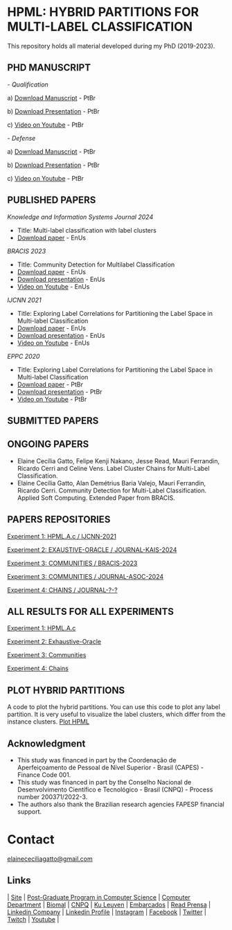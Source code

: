 # HPML: HYBRID PARTITIONS FOR MULTI-LABEL CLASSIFICATION
This repository holds all material developed during my PhD (2019-2023).


## PHD MANUSCRIPT

*- Qualification*

a) [Download Manuscript](https://pt.slideshare.net/elainececiliagatto/explorando-correlaes-para-o-particionamento-do-espao-de-rtulos-em-problemas-de-classificao-multirrtulo-889c) - PtBr

b) [Download Presentation](https://pt.slideshare.net/elainececiliagatto/explorando-correlaes-entre-rtulos-para-o-particionamento-do-espao-de-rtulos-na-classificao-multirrtulo) - PtBr

c) [Video on Youtube](https://youtu.be/ZTxZRjygbDA?list=PLq0DmQNDtJcQSpG7y3jyAagmG83UQMhOL) - PtBr

*- Defense*

a) [Download Manuscript](https://repositorio.ufscar.br/handle/ufscar/19284) - PtBr

b) [Download Presentation](https://pt.slideshare.net/slideshows/alm-do-aprendizado-local-e-global-particionando-o-espao-de-classes-em-problemas-de-classificao-multirrtulo/266728407) - PtBr

c) [Video on Youtube](https://www.youtube.com/watch?v=IA_RJOLgdYw) - PtBr

## PUBLISHED PAPERS

*Knowledge and Information Systems  Journal 2024*
- Title: Multi-label classification with label clusters
- [Download paper](https://link.springer.com/article/10.1007/s10115-024-02270-9) - EnUs

*BRACIS 2023*
- Title: Community Detection for Multilabel Classification
- [Download paper](https://link.springer.com/chapter/10.1007/978-3-031-45368-7_6) - EnUs
- [Download presentation](https://pt.slideshare.net/elainececiliagatto/community-detection-method-for-multilabel-classification) - EnUs
- [Video on Youtube](https://www.youtube.com/watch?v=ymC1dRqoQVc) - EnUs

*IJCNN 2021*
- Title: Exploring Label Correlations for Partitioning the Label Space in Multi-label Classification
- [Download paper](https://ieeexplore.ieee.org/document/9533331) - EnUs
- [Download presentation](https://pt.slideshare.net/elainececiliagatto/exploring-label-correlations-for-partitioning-the-label-space-in-multi-label-classification) - EnUs
- [Video on Youtube](https://www.youtube.com/watch?v=EvBmTEjj3C8) - EnUs

*EPPC 2020*
- Title: Exploring Label Correlations for Partitioning the Label Space in Multi-label Classification
- [Download paper]() - PtBr
- [Download presentation](https://pt.slideshare.net/slideshows/apresentao-da-minha-tese-de-doutorado-no-eppc/266728324) - PtBr
- [Video on Youtube](https://www.youtube.com/watch?v=kSm91Qbmnu4&t=3s) - PtBr


## SUBMITTED PAPERS


## ONGOING PAPERS

- Elaine Cecília Gatto, Felipe Kenji Nakano, Jesse Read, Mauri Ferrandin, Ricardo Cerri and Celine Vens. Label Cluster Chains for Multi-Label Classification.
- Elaine Cecília Gatto, Alan Demétrius Baria Valejo, Mauri Ferrandin, Ricardo Cerri. Community Detection for Multi-Label Classification. Applied Soft Computing. Extended Paper from BRACIS.

## PAPERS REPOSITORIES

[Experiment 1: HPML.A.c / IJCNN-2021](https://github.com/cissagatto/HPML-J)

[Experiment 2: EXAUSTIVE-ORACLE / JOURNAL-KAIS-2024](https://github.com/cissagatto/HPML-KAIS)

[Experiment 3: COMMUNITIES / BRACIS-2023](https://github.com/cissagatto/Bracis2023)

[Experiment 3: COMMUNITIES / JOURNAL-ASOC-2024](https://github.com/cissagatto/CDMLC-ASOC)

[Experiment 4: CHAINS / JOURNAL-?-?](https://github.com/cissagatto/HPML-Chains)


## ALL RESULTS FOR ALL EXPERIMENTS

[Experiment 1: HPML.A.c](https://drive.google.com/drive/folders/16gpU5j9PXo4THLqU0Bq_lNI6r786owYh?usp=sharing)

[Experiment 2: Exhaustive-Oracle](https://drive.google.com/drive/folders/1LkZ_AjZ1DYggxti-rc9tc_hGlOPBzLMq?usp=sharing)

[Experiment 3: Communities](https://drive.google.com/drive/folders/1qC-L_Rp1q9zA2bMb0lf-UBoLv1SOaLGi?usp=sharing)

[Experiment 4: Chains](https://drive.google.com/drive/folders/1iKSy511UAPkG0hNi9Npf8TER-w5rO4I3?usp=sharing)



## PLOT HYBRID PARTITIONS

A code to plot the hybrid partitions. You can use this code to plot any label partition. It is very useful to visualize the label clusters, which differ from the instance clusters. [Plot HPML](https://github.com/cissagatto/Plot_HPML)

## Acknowledgment
- This study was financed in part by the Coordenação de Aperfeiçoamento de Pessoal de Nível Superior - Brasil (CAPES) - Finance Code 001.
- This study was financed in part by the Conselho Nacional de Desenvolvimento Científico e Tecnológico - Brasil (CNPQ) - Process number 200371/2022-3.
- The authors also thank the Brazilian research agencies FAPESP financial support.

# Contact
elainececiliagatto@gmail.com

## Links

| [Site](https://sites.google.com/view/professor-cissa-gatto) | [Post-Graduate Program in Computer Science](http://ppgcc.dc.ufscar.br/pt-br) | [Computer Department](https://site.dc.ufscar.br/) |  [Biomal](http://www.biomal.ufscar.br/) | [CNPQ](https://www.gov.br/cnpq/pt-br) | [Ku Leuven](https://kulak.kuleuven.be/) | [Embarcados](https://www.embarcados.com.br/author/cissa/) | [Read Prensa](https://prensa.li/@cissa.gatto/) | [Linkedin Company](https://www.linkedin.com/company/27241216) | [Linkedin Profile](https://www.linkedin.com/in/elainececiliagatto/) | [Instagram](https://www.instagram.com/cissagatto) | [Facebook](https://www.facebook.com/cissagatto) | [Twitter](https://twitter.com/cissagatto) | [Twitch](https://www.twitch.tv/cissagatto) | [Youtube](https://www.youtube.com/CissaGatto) |


